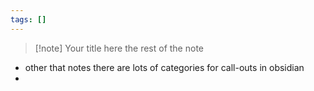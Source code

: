```yaml
---
tags: []
---
```


>[!note] Your title here
>the rest of the note


- other that notes there are lots of categories for call-outs in obsidian
- 